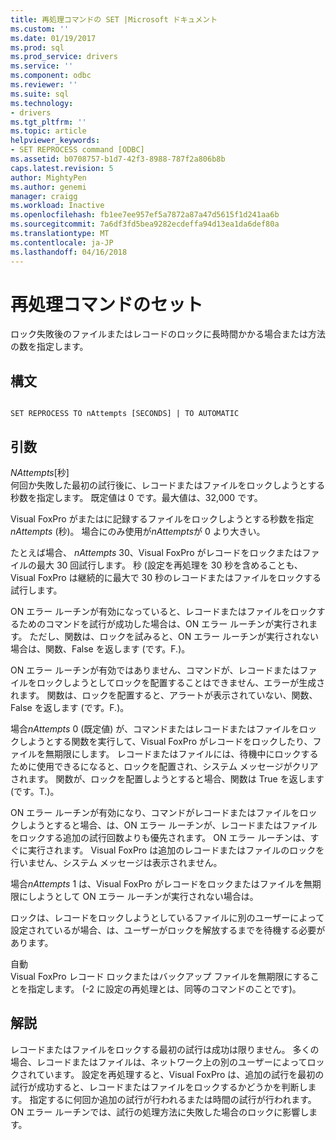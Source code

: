 ```yaml
---
title: 再処理コマンドの SET |Microsoft ドキュメント
ms.custom: ''
ms.date: 01/19/2017
ms.prod: sql
ms.prod_service: drivers
ms.service: ''
ms.component: odbc
ms.reviewer: ''
ms.suite: sql
ms.technology:
- drivers
ms.tgt_pltfrm: ''
ms.topic: article
helpviewer_keywords:
- SET REPROCESS command [ODBC]
ms.assetid: b0708757-b1d7-42f3-8988-787f2a806b8b
caps.latest.revision: 5
author: MightyPen
ms.author: genemi
manager: craigg
ms.workload: Inactive
ms.openlocfilehash: fb1ee7ee957ef5a7872a87a47d5615f1d241aa6b
ms.sourcegitcommit: 7a6df3fd5bea9282ecdeffa94d13ea1da6def80a
ms.translationtype: MT
ms.contentlocale: ja-JP
ms.lasthandoff: 04/16/2018
---
```

# <a name="set-reprocess-command"></a>再処理コマンドのセット
ロック失敗後のファイルまたはレコードのロックに長時間かかる場合または方法の数を指定します。  
  
## <a name="syntax"></a>構文  
  
```  
  
SET REPROCESS TO nAttempts [SECONDS] | TO AUTOMATIC  
```  
  
## <a name="arguments"></a>引数  
 *NAttempts*[秒]  
 何回か失敗した最初の試行後に、レコードまたはファイルをロックしようとする秒数を指定します。 既定値は 0 です。最大値は、32,000 です。  
  
 Visual FoxPro がまたはに記録するファイルをロックしようとする秒数を指定*nAttempts* (秒)。 場合にのみ使用が*nAttempts*が 0 より大きい。  
  
 たとえば場合、 *nAttempts* 30、Visual FoxPro がレコードをロックまたはファイルの最大 30 回試行します。 秒 (設定を再処理を 30 秒を含めることも、Visual FoxPro は継続的に最大で 30 秒のレコードまたはファイルをロックする試行します。  
  
 ON エラー ルーチンが有効になっていると、レコードまたはファイルをロックするためのコマンドを試行が成功した場合は、ON エラー ルーチンが実行されます。 ただし、関数は、ロックを試みると、ON エラー ルーチンが実行されない場合は、関数、False を返します (です。F.)。  
  
 ON エラー ルーチンが有効ではありません、コマンドが、レコードまたはファイルをロックしようとしてロックを配置することはできません、エラーが生成されます。 関数は、ロックを配置すると、アラートが表示されていない、関数、False を返します (です。F.)。  
  
 場合*nAttempts* 0 (既定値) が、コマンドまたはレコードまたはファイルをロックしようとする関数を実行して、Visual FoxPro がレコードをロックしたり、ファイルを無期限にします。 レコードまたはファイルには、待機中にロックするために使用できるになると、ロックを配置され、システム メッセージがクリアされます。 関数が、ロックを配置しようとすると場合、関数は True を返します (です。T.)。  
  
 ON エラー ルーチンが有効になり、コマンドがレコードまたはファイルをロックしようとすると場合、は、ON エラー ルーチンが、レコードまたはファイルをロックする追加の試行回数よりも優先されます。 ON エラー ルーチンは、すぐに実行されます。 Visual FoxPro は追加のレコードまたはファイルのロックを行いません、システム メッセージは表示されません。  
  
 場合*nAttempts* 1 は、Visual FoxPro がレコードをロックまたはファイルを無期限にしようとして ON エラー ルーチンが実行されない場合は。  
  
 ロックは、レコードをロックしようとしているファイルに別のユーザーによって設定されているが場合、は、ユーザーがロックを解放するまでを待機する必要があります。  
  
 自動  
 Visual FoxPro レコード ロックまたはバックアップ ファイルを無期限にすることを指定します。 (-2 に設定の再処理とは、同等のコマンドのことです)。  
  
## <a name="remarks"></a>解説  
 レコードまたはファイルをロックする最初の試行は成功は限りません。 多くの場合、レコードまたはファイルは、ネットワーク上の別のユーザーによってロックされています。 設定を再処理すると、Visual FoxPro は、追加の試行を最初の試行が成功すると、レコードまたはファイルをロックするかどうかを判断します。 指定するに何回か追加の試行が行われるまたは時間の試行が行われます。 ON エラー ルーチンでは、試行の処理方法に失敗した場合のロックに影響します。
